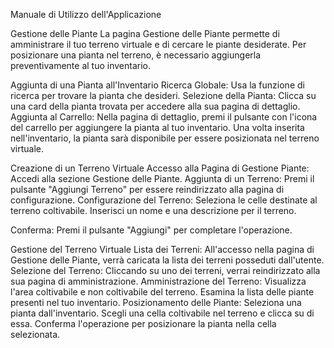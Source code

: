 Manuale di Utilizzo dell'Applicazione

Gestione delle Piante
La pagina Gestione delle Piante permette di amministrare il tuo terreno virtuale e di cercare le piante desiderate. Per posizionare una pianta nel terreno, è necessario aggiungerla preventivamente al tuo inventario.

Aggiunta di una Pianta all'Inventario
Ricerca Globale: Usa la funzione di ricerca per trovare la pianta che desideri.
Selezione della Pianta: Clicca su una card della pianta trovata per accedere alla sua pagina di dettaglio.
Aggiunta al Carrello: Nella pagina di dettaglio, premi il pulsante con l'icona del carrello per aggiungere la pianta al tuo inventario.
Una volta inserita nell'inventario, la pianta sarà disponibile per essere posizionata nel terreno virtuale.

Creazione di un Terreno Virtuale
Accesso alla Pagina di Gestione Piante: Accedi alla sezione Gestione delle Piante.
Aggiunta di un Terreno: Premi il pulsante "Aggiungi Terreno" per essere reindirizzato alla pagina di configurazione.
Configurazione del Terreno:
Seleziona le celle destinate al terreno coltivabile.
Inserisci un nome e una descrizione per il terreno.

Conferma: Premi il pulsante "Aggiungi" per completare l'operazione.

Gestione del Terreno Virtuale
Lista dei Terreni: All'accesso nella pagina di Gestione delle Piante, verrà caricata la lista dei terreni posseduti dall'utente.
Selezione del Terreno: Cliccando su uno dei terreni, verrai reindirizzato alla sua pagina di amministrazione.
Amministrazione del Terreno:
Visualizza l'area coltivabile e non coltivabile del terreno.
Esamina la lista delle piante presenti nel tuo inventario.
Posizionamento delle Piante:
Seleziona una pianta dall'inventario.
Scegli una cella coltivabile nel terreno e clicca su di essa.
Conferma l'operazione per posizionare la pianta nella cella selezionata.
